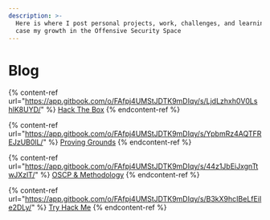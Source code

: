 ```yaml
---
description: >-
  Here is where I post personal projects, work, challenges, and learning to show
  case my growth in the Offensive Security Space
---
```


# Blog

{% content-ref url="https://app.gitbook.com/o/FAfpj4UMStJDTK9mDIqy/s/LjdLzhxh0V0LshlK8UYD/" %}
[Hack The Box](https://app.gitbook.com/o/FAfpj4UMStJDTK9mDIqy/s/LjdLzhxh0V0LshlK8UYD/)
{% endcontent-ref %}

{% content-ref url="https://app.gitbook.com/o/FAfpj4UMStJDTK9mDIqy/s/YpbmRz4AQTFREJzUB0lL/" %}
[Proving Grounds](https://app.gitbook.com/o/FAfpj4UMStJDTK9mDIqy/s/YpbmRz4AQTFREJzUB0lL/)
{% endcontent-ref %}

{% content-ref url="https://app.gitbook.com/o/FAfpj4UMStJDTK9mDIqy/s/44z1JbEiJxgnTtwJXzlT/" %}
[OSCP & Methodology](https://app.gitbook.com/o/FAfpj4UMStJDTK9mDIqy/s/44z1JbEiJxgnTtwJXzlT/)
{% endcontent-ref %}

{% content-ref url="https://app.gitbook.com/o/FAfpj4UMStJDTK9mDIqy/s/B3kX9hcIBeLfEiIe2DLy/" %}
[Try Hack Me](https://app.gitbook.com/o/FAfpj4UMStJDTK9mDIqy/s/B3kX9hcIBeLfEiIe2DLy/)
{% endcontent-ref %}

